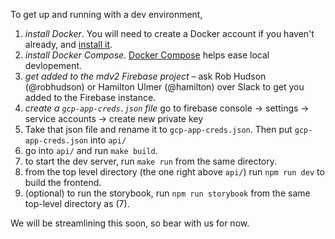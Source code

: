 To get up and running with a dev environment,

1. _install Docker_. You will need to create a Docker account if you haven't
   already, and [install it](https://docs.docker.com/install/). 
1. _install Docker Compose_. [Docker
   Compose](https://docs.docker.com/compose/install/) helps ease local
   devlopement.
1. _get added to the mdv2 Firebase project_ – ask Rob Hudson (@robhudson) or
   Hamilton Ulmer (@hamilton) over Slack to get you added to the Firebase
   instance.
1. _create a `gcp-app-creds.json` file_ go to firebase console -> settings -> service accounts -> create new private key
1. Take that json file and rename it to `gcp-app-creds.json`. Then put `gcp-app-creds.json` into `api/`
1. go into `api/` and run `make build`.
1. to start the dev server, run `make run` from the same directory.
1. from the top level directory (the one right above `api/`) run `npm run dev`
   to build the frontend.
1. (optional) to run the storybook, run `npm run storybook` from the same
   top-level directory as (7).

We will be streamlining this soon, so bear with us for now.

